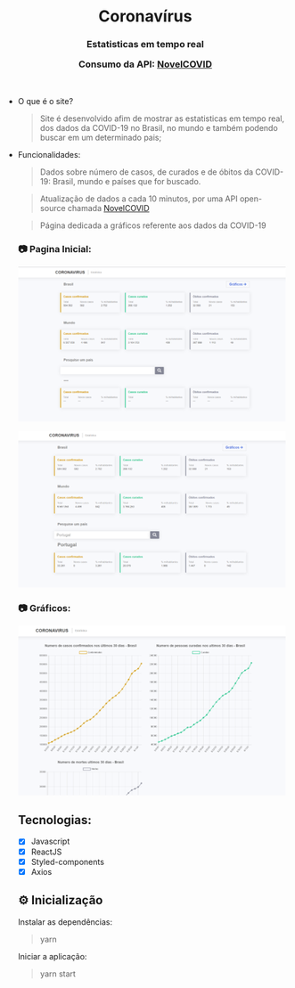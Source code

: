 <h1 align="center">
   Coronavírus

<br>

<h3 align="center">

Estatisticas em tempo real
<br>

Consumo da API: [NovelCOVID](https://github.com/NovelCOVID/API)

</h3>
</h1>

<br>

- O que é o site?

  > Site é desenvolvido afim de mostrar as estatisticas em tempo real, dos dados da COVID-19 no Brasil, no mundo e também podendo buscar em um determinado pais;

- Funcionalidades:

  > Dados sobre número de casos, de curados e de óbitos da COVID-19: Brasil, mundo e países que for buscado.

  > Atualização de dados a cada 10 minutos, por uma API open-source chamada [NovelCOVID](COVIDhttps://github.com/NovelCOVID/API)

  > Página dedicada a gráficos referente aos dados da COVID-19

  ### :camera: Pagina Inicial:

  ![png1](github/home.png)

  ![png2](github/homeSearch.png)

  ### :camera: Gráficos:

  ![png2](github/charts.png)

  ## Tecnologias:

  - [x] Javascript
  - [x] ReactJS
  - [x] Styled-components
  - [x] Axios

  ## ⚙ Inicialização

  Instalar as dependências:
  > yarn
  
  Iniciar a aplicação:
  > yarn start
